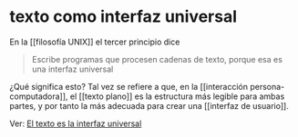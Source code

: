 # texto como interfaz universal
En la [[filosofía UNIX]] el tercer principio dice

> Escribe programas que procesen cadenas de texto, porque esa es una interfaz universal

¿Qué significa esto? Tal vez se refiere a que, en la [[interacción persona-computadora]], el [[texto plano]] es la estructura más legible para ambas partes, y por tanto la más adecuada para crear una [[interfaz de usuario]].

Ver: [El texto es la interfaz universal](https://scale.com/blog/text-universal-interface)
